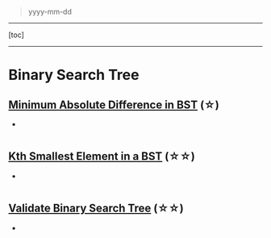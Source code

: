 > yyyy-mm-dd

---

[toc]

---

# Binary Search Tree

## [Minimum Absolute Difference in BST](https://leetcode.com/problems/minimum-absolute-difference-in-bst)  (☆) ͏

- 

```python

```

## [Kth Smallest Element in a BST](https://leetcode.com/problems/kth-smallest-element-in-a-bst)  (☆☆) ͏

- 

```python

```

## [Validate Binary Search Tree](https://leetcode.com/problems/validate-binary-search-tree)  (☆☆) ͏

- 

```python

```


